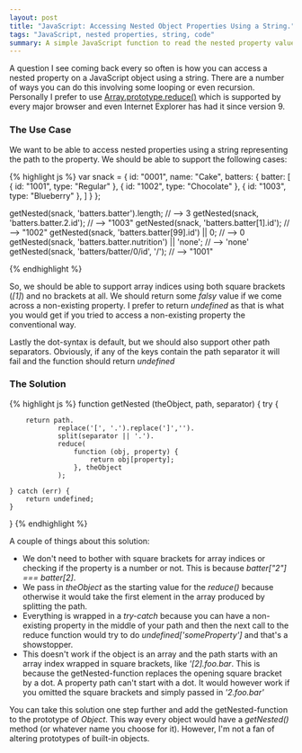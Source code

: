 ```yaml
---
layout: post
title: "JavaScript: Accessing Nested Object Properties Using a String."
tags: "JavaScript, nested properties, string, code"
summary: A simple JavaScript function to read the nested property values on an object using a string as the path to the property.
---
```


A question I see coming back every so often is how you can access a nested property on a JavaScript object using a string. There are a number of 
ways you can do this involving some looping or even recursion. Personally I prefer to use [Array.prototype.reduce()](https://developer.mozilla.org/en-US/docs/Web/JavaScript/Reference/Global_Objects/Array/Reduce) 
which is supported by every major browser and even Internet Explorer has had it since version 9.  
    
### The Use Case

We want to be able to access nested properties using a string representing the path to the property. We should be able to support the following cases:

{% highlight js %}
var snack = {
    id: "0001",
	name: "Cake",
	batters:
		{
			batter:
				[
					{ id: "1001", type: "Regular" },
					{ id: "1002", type: "Chocolate" },
					{ id: "1003", type: "Blueberry" },
				]
		}
};
 
getNested(snack, 'batters.batter').length;                 // --> 3 
getNested(snack, 'batters.batter.2.id');                   // --> "1003"
getNested(snack, 'batters.batter[1].id');                  // --> "1002"
getNested(snack, 'batters.batter[99].id') || 0;            // --> 0
getNested(snack, 'batters.batter.nutrition') || 'none';    // --> 'none'
getNested(snack, 'batters/batter/0/id', '/');              // --> "1001"
 
{% endhighlight %}

So, we should be able to support array indices using both square brackets (*[1]*) and no brackets at all. We
should return some *falsy* value if we come across a non-existing property. I prefer to return *undefined* as that is
what you would get if you tried to access a non-existing property the conventional way. 

Lastly the dot-syntax is default, but we should also support other path separators. Obviously, if any of the keys contain
the path separator it will fail and the function should return *undefined*

### The Solution

{% highlight js %}
function getNested (theObject, path, separator) {
    try {
    
        return path.
                replace('[', '.').replace(']','').
                split(separator || '.').
                reduce(
                    function (obj, property) { 
                        return obj[property];
                    }, theObject
                );
                    
    } catch (err) {
        return undefined;
    }   
}
{% endhighlight %}

A couple of things about this solution:

- We don't need to bother with square brackets for array indices or checking if the property is a number or not. This is because *batter["2"] === batter[2]*. 
- We pass in *theObject* as the starting value for the *reduce()* because otherwise it would take the first element in the array produced by splitting the path.
- Everything is wrapped in a *try-catch* because you can have a non-existing property in the middle of your path and then the next
call to the reduce function would try to do *undefined['someProperty']* and that's a showstopper. 
- This doesn't work if the object is an array and the path starts with an array index wrapped in square brackets, like *'[2].foo.bar*. 
This is because the getNested-function replaces the opening square bracket by a dot. A property path can't start with a dot. It would however 
work if you omitted the square brackets and simply passed in *'2.foo.bar'*

You can take this solution one step further and add the getNested-function to the prototype of *Object*. This way every object 
would have a *getNested()* method (or whatever name you choose for it). However, I'm not a fan of altering prototypes of built-in 
objects.  

